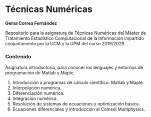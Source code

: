 # Técnicas Numéricas 

**Gema Correa Fernández**

Repositorio para la asignatura de Técnicas Numéricas del Máster de Tratamiento Estadístico Computacional de la Información impartido conjuntamente por la UCM y la UPM del curso 2019/2029.

### Contenido

Asignatura introductoria, para conocer los lenguajes y entornos de programación de Matlab y Maple.

1. Introducción a programas de cálculo científico: Matlab y Maple.
2. Interpolación numérica.
3. Diferenciación numérica.
4. Integración numérica.
5. Resolución de sistemas de ecuaciones y optimización básica.
6. Ecuaciones diferenciales y introducción al Comsol Multiphysics. 
